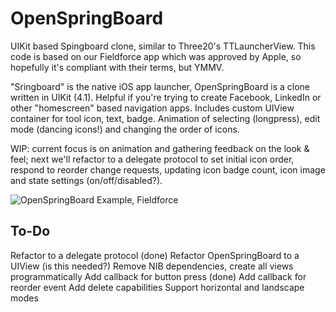 OpenSpringBoard
===============

UIKit based Spingboard clone, similar to Three20's TTLauncherView. This code is based on our Fieldforce app which was approved by Apple, so hopefully it's compliant with their terms, but YMMV.

"Sringboard" is the native iOS app launcher, OpenSpringBoard is a clone written in UIKit (4.1). Helpful if you're trying to create Facebook, LinkedIn or other "homescreen" based navigation apps. Includes custom UIView container for tool icon, text, badge. Animation of selecting (longpress), edit mode (dancing icons!) and changing the order of icons.

WIP: current focus is on animation and gathering feedback on the look & feel; next we'll refactor to a delegate protocol to set initial icon order, respond to reorder change requests, updating icon badge count, icon image and state settings (on/off/disabled?).


![OpenSpringBoard Example, Fieldforce](http://s3.amazonaws.com/cocoa_controls_production/ios_screens/103/full.png?1303687190)


To-Do
-----

Refactor to a delegate protocol (done)
Refactor OpenSpringBoard to a UIView (is this needed?)
Remove NIB dependencies, create all views programmatically
Add callback for button press (done)
Add callback for reorder event
Add delete capabilities
Support horizontal and landscape modes
